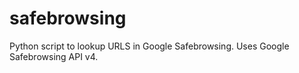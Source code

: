 # safebrowsing

Python script to lookup URLS in Google Safebrowsing. Uses Google Safebrowsing API v4.
